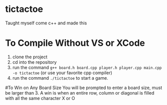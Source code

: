 # tictactoe
Taught myself come c++ and made this

# To Compile Without VS or XCode
1) clone the project
2) cd into the repository
3) run the command `g++ board.h board.cpp player.h player.cpp main.cpp -o tictactoe` (or use your favorite cpp compiler)
4) run the command `./tictactoe` to start a game.

#To Win on Any Board Size
You will be prompted to enter a board size, must be larger than 3.
A win is when an entire row, column or diagonal is filled with all the same character X or O
